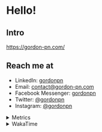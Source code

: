 # Hello!

## Intro

<https://gordon-pn.com/>

## Reach me at

- LinkedIn: [gordonpn](https://www.linkedin.com/in/gordonpn/)
- Email: [contact@gordon-pn.com](mailto:contact@gordon-pn.com)
- Facebook Messenger: [gordonpn](https://www.messenger.com/t/Gordonpn)
- Twitter: [@gordonpn](https://twitter.com/Gordonpn)
- Instagram: [@gordonpn](https://www.instagram.com/gordonpn/)

<details>
  <summary>Metrics</summary>

  <img align="center" src="https://github.com/gordonpn/gordonpn/blob/master/github-metrics.svg" alt="GitHub Metrics">

</details>

<details>
  <summary>WakaTime</summary>

  <!--START_SECTION:waka-->
📊 **This Week I Spent My Time On** 

```text
💬 Programming Languages: 
Other                    7 hrs 43 mins       ███████░░░░░░░░░░░░░░░░░░   29.04 % 
Java                     6 hrs               ██████░░░░░░░░░░░░░░░░░░░   22.62 % 
TypeScript               2 hrs 50 mins       ███░░░░░░░░░░░░░░░░░░░░░░   10.68 % 
Logos                    2 hrs 49 mins       ███░░░░░░░░░░░░░░░░░░░░░░   10.64 % 
INI                      2 hrs 2 mins        ██░░░░░░░░░░░░░░░░░░░░░░░   07.65 % 

🔥 Editors: 
Chrome                   11 hrs 31 mins      ███████████░░░░░░░░░░░░░░   43.33 % 
IntelliJ IDEA            6 hrs 52 mins       ██████░░░░░░░░░░░░░░░░░░░   25.84 % 
Slack                    2 hrs 9 mins        ██░░░░░░░░░░░░░░░░░░░░░░░   08.09 % 
VS Code                  1 hr                █░░░░░░░░░░░░░░░░░░░░░░░░   03.77 % 
MicrosoftOutlook         51 mins             █░░░░░░░░░░░░░░░░░░░░░░░░   03.25 % 
```


 Last Updated on 23/02/2025 10:22:50 UTC
<!--END_SECTION:waka-->
</details>

